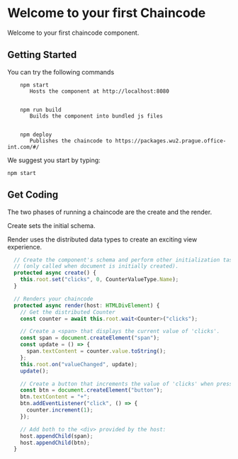 # Welcome to your first Chaincode


Welcome to your first chaincode component.


## Getting Started
You can try the following commands

````
    npm start
       Hosts the component at http://localhost:8080


    npm run build
       Builds the component into bundled js files


    npm deploy
       Publishes the chaincode to https://packages.wu2.prague.office-int.com/#/
````

We suggest you start by typing:
	
    npm start


## Get Coding

The two phases of running a chaincode are the create and the render.

Create sets the initial schema.

Render uses the distributed data types to create an exciting view experience.

````TypeScript
  // Create the component's schema and perform other initialization tasks
  // (only called when document is initially created).
  protected async create() {
    this.root.set("clicks", 0, CounterValueType.Name);
  }

  // Renders your chaincode
  protected async render(host: HTMLDivElement) {
    // Get the distributed Counter
    const counter = await this.root.wait<Counter>("clicks");

    // Create a <span> that displays the current value of 'clicks'.
    const span = document.createElement("span");
    const update = () => {
      span.textContent = counter.value.toString();
    };
    this.root.on("valueChanged", update);
    update();

    // Create a button that increments the value of 'clicks' when pressed.
    const btn = document.createElement("button");
    btn.textContent = "+";
    btn.addEventListener("click", () => {
      counter.increment(1);
    });

    // Add both to the <div> provided by the host:
    host.appendChild(span);
    host.appendChild(btn);
  }

````
